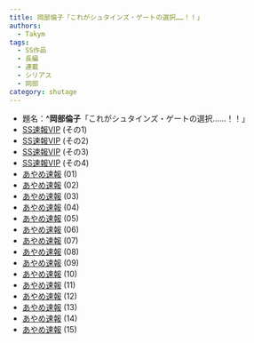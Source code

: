 ```yaml
---
title: 岡部倫子「これがシュタインズ・ゲートの選択……！！」
authors:
  - Takym
tags:
  - SS作品
  - 長編
  - 連載
  - シリアス
  - 岡部
category: shutage
---
```

- 題名：**^岡部倫子**「これがシュタインズ・ゲートの選択……！！」
- [SS速報VIP](https://ex14.vip2ch.com/test/read.cgi/news4ssnip/1444823881/) (その1)
- [SS速報VIP](https://ex14.vip2ch.com/test/read.cgi/news4ssnip/1452430092/) (その2)
- [SS速報VIP](https://ex14.vip2ch.com/test/read.cgi/news4ssnip/1465028256/) (その3)
- [SS速報VIP](https://ex14.vip2ch.com/test/read.cgi/news4ssnip/1467634451/) (その4)
- [あやめ速報](https://ayamevip.com/archives/47973192.html) (01)
- [あやめ速報](https://ayamevip.com/archives/47973201.html) (02)
- [あやめ速報](https://ayamevip.com/archives/47973205.html) (03)
- [あやめ速報](https://ayamevip.com/archives/47973220.html) (04)
- [あやめ速報](https://ayamevip.com/archives/47973221.html) (05)
- [あやめ速報](https://ayamevip.com/archives/47973227.html) (06)
- [あやめ速報](https://ayamevip.com/archives/47973232.html) (07)
- [あやめ速報](https://ayamevip.com/archives/47973236.html) (08)
- [あやめ速報](https://ayamevip.com/archives/47973241.html) (09)
- [あやめ速報](https://ayamevip.com/archives/47973244.html) (10)
- [あやめ速報](https://ayamevip.com/archives/47973247.html) (11)
- [あやめ速報](https://ayamevip.com/archives/47973252.html) (12)
- [あやめ速報](https://ayamevip.com/archives/47973263.html) (13)
- [あやめ速報](https://ayamevip.com/archives/47973274.html) (14)
- [あやめ速報](https://ayamevip.com/archives/47973285.html) (15)
